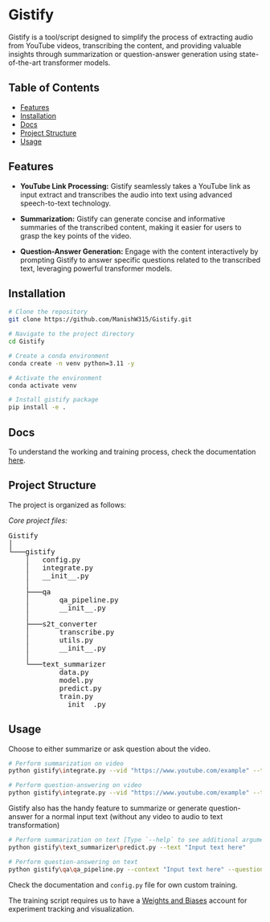 # Gistify

Gistify is a tool/script designed to simplify the process of extracting audio from YouTube videos, transcribing the content, and providing valuable insights through summarization or question-answer generation using state-of-the-art transformer models.

## Table of Contents

- [Features](#features)
- [Installation](#installation)
- [Docs](#docs)
- [Project Structure](#project-structure)
- [Usage](#usage)

## Features

- **YouTube Link Processing:** Gistify seamlessly takes a YouTube link as input extract and transcribes the audio into text using advanced speech-to-text technology.

- **Summarization:** Gistify can generate concise and informative summaries of the transcribed content, making it easier for users to grasp the key points of the video.

- **Question-Answer Generation:** Engage with the content interactively by prompting Gistify to answer specific questions related to the transcribed text, leveraging powerful transformer models.

## Installation

```bash
# Clone the repository
git clone https://github.com/ManishW315/Gistify.git

# Navigate to the project directory
cd Gistify

# Create a conda environment
conda create -n venv python=3.11 -y

# Activate the environment
conda activate venv

# Install gistify package
pip install -e .
```

## Docs
To understand the working and training process, check the documentation [here](https://manishw315.github.io/Gistify/).

## Project Structure
The project is organized as follows:

*Core project files:*

<pre>
Gistify
│
└───gistify
    │   config.py
    │   integrate.py
    │   __init__.py
    │
    ├───qa
    │       qa_pipeline.py
    │       __init__.py
    │
    ├───s2t_converter
    │       transcribe.py
    │       utils.py
    │       __init__.py
    │
    └───text_summarizer
            data.py
            model.py
            predict.py
            train.py
            __init__.py
</pre>

## Usage
Choose to either summarize or ask question about the video.

```bash
# Perform summarization on video
python gistify\integrate.py --vid "https://www.youtube.com/example" --task "sum"

# Perform question-answering on video
python gistify\integrate.py --vid "https://www.youtube.com/example" --task "qa" --question "Ask question here"
```

Gistify also has the handy feature to summarize or generate question-answer for a normal input text (without any video to audio to text transformation)

```bash
# Perform summarization on text [Type `--help` to see additional arguments]
python gistify\text_summarizer\predict.py --text "Input text here"

# Perform question-answering on text
python gistify\qa\qa_pipeline.py --context "Input text here" --question "Ask question here"
```

Check the documentation and `config.py` file for own custom training.

The training script requires us to have a [Weights and Biases](https://wandb.ai/site) account for experiment tracking and visualization.
